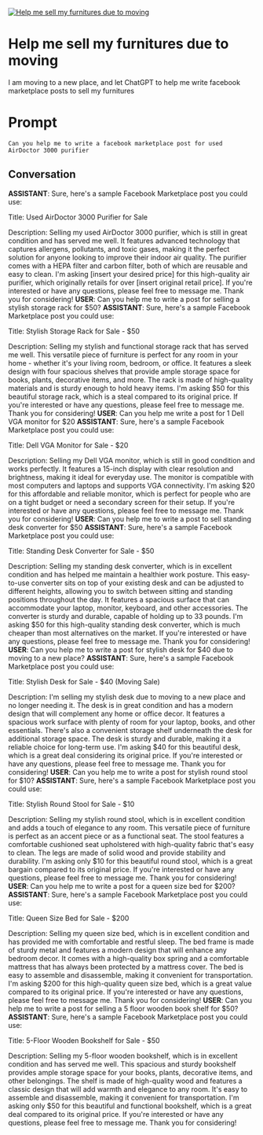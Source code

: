 
[![Help me sell my furnitures due to moving](https://flow-prompt-covers.s3.us-west-1.amazonaws.com/icon/minimalist/mini_4.png)]()
# Help me sell my furnitures due to moving 
I am moving to a new place, and let ChatGPT to help me write facebook marketplace posts to sell my furnitures

# Prompt

```
Can you help me to write a facebook marketplace post for used AirDoctor 3000 purifier
```

## Conversation

**ASSISTANT**: Sure, here's a sample Facebook Marketplace post you could use:



Title: Used AirDoctor 3000 Purifier for Sale



Description: Selling my used AirDoctor 3000 purifier, which is still in great condition and has served me well. It features advanced technology that captures allergens, pollutants, and toxic gases, making it the perfect solution for anyone looking to improve their indoor air quality. The purifier comes with a HEPA filter and carbon filter, both of which are reusable and easy to clean. I'm asking [insert your desired price] for this high-quality air purifier, which originally retails for over [insert original retail price]. If you're interested or have any questions, please feel free to message me. Thank you for considering!
**USER**: Can you help me to write a post for selling a stylish storage rack for $50?
**ASSISTANT**: Sure, here's a sample Facebook Marketplace post you could use:



Title: Stylish Storage Rack for Sale - $50



Description: Selling my stylish and functional storage rack that has served me well. This versatile piece of furniture is perfect for any room in your home - whether it's your living room, bedroom, or office. It features a sleek design with four spacious shelves that provide ample storage space for books, plants, decorative items, and more. The rack is made of high-quality materials and is sturdy enough to hold heavy items. I'm asking $50 for this beautiful storage rack, which is a steal compared to its original price. If you're interested or have any questions, please feel free to message me. Thank you for considering!
**USER**: Can you help me write a post for 1 Dell VGA monitor for $20
**ASSISTANT**: Sure, here's a sample Facebook Marketplace post you could use:



Title: Dell VGA Monitor for Sale - $20



Description: Selling my Dell VGA monitor, which is still in good condition and works perfectly. It features a 15-inch display with clear resolution and brightness, making it ideal for everyday use. The monitor is compatible with most computers and laptops and supports VGA connectivity. I'm asking $20 for this affordable and reliable monitor, which is perfect for people who are on a tight budget or need a secondary screen for their setup. If you're interested or have any questions, please feel free to message me. Thank you for considering!
**USER**: Can you help me to write a post to sell standing desk converter for $50
**ASSISTANT**: Sure, here's a sample Facebook Marketplace post you could use:



Title: Standing Desk Converter for Sale - $50



Description: Selling my standing desk converter, which is in excellent condition and has helped me maintain a healthier work posture. This easy-to-use converter sits on top of your existing desk and can be adjusted to different heights, allowing you to switch between sitting and standing positions throughout the day. It features a spacious surface that can accommodate your laptop, monitor, keyboard, and other accessories. The converter is sturdy and durable, capable of holding up to 33 pounds. I'm asking $50 for this high-quality standing desk converter, which is much cheaper than most alternatives on the market. If you're interested or have any questions, please feel free to message me. Thank you for considering!
**USER**: Can you help me to write a post for stylish desk for $40 due to moving to a new place?
**ASSISTANT**: Sure, here's a sample Facebook Marketplace post you could use:



Title: Stylish Desk for Sale - $40 (Moving Sale)



Description: I'm selling my stylish desk due to moving to a new place and no longer needing it. The desk is in great condition and has a modern design that will complement any home or office decor. It features a spacious work surface with plenty of room for your laptop, books, and other essentials. There's also a convenient storage shelf underneath the desk for additional storage space. The desk is sturdy and durable, making it a reliable choice for long-term use. I'm asking $40 for this beautiful desk, which is a great deal considering its original price. If you're interested or have any questions, please feel free to message me. Thank you for considering!
**USER**: Can you help me to write a post for stylish round stool for $10?
**ASSISTANT**: Sure, here's a sample Facebook Marketplace post you could use:



Title: Stylish Round Stool for Sale - $10



Description: Selling my stylish round stool, which is in excellent condition and adds a touch of elegance to any room. This versatile piece of furniture is perfect as an accent piece or as a functional seat. The stool features a comfortable cushioned seat upholstered with high-quality fabric that's easy to clean. The legs are made of solid wood and provide stability and durability. I'm asking only $10 for this beautiful round stool, which is a great bargain compared to its original price. If you're interested or have any questions, please feel free to message me. Thank you for considering!
**USER**: Can you help me to write a post for a queen size bed for $200?
**ASSISTANT**: Sure, here's a sample Facebook Marketplace post you could use:



Title: Queen Size Bed for Sale - $200



Description: Selling my queen size bed, which is in excellent condition and has provided me with comfortable and restful sleep. The bed frame is made of sturdy metal and features a modern design that will enhance any bedroom decor. It comes with a high-quality box spring and a comfortable mattress that has always been protected by a mattress cover. The bed is easy to assemble and disassemble, making it convenient for transportation. I'm asking $200 for this high-quality queen size bed, which is a great value compared to its original price. If you're interested or have any questions, please feel free to message me. Thank you for considering!
**USER**: Can you help me to write a post for selling a 5 floor wooden book shelf for $50?
**ASSISTANT**: Sure, here's a sample Facebook Marketplace post you could use:



Title: 5-Floor Wooden Bookshelf for Sale - $50



Description: Selling my 5-floor wooden bookshelf, which is in excellent condition and has served me well. This spacious and sturdy bookshelf provides ample storage space for your books, plants, decorative items, and other belongings. The shelf is made of high-quality wood and features a classic design that will add warmth and elegance to any room. It's easy to assemble and disassemble, making it convenient for transportation. I'm asking only $50 for this beautiful and functional bookshelf, which is a great deal compared to its original price. If you're interested or have any questions, please feel free to message me. Thank you for considering!


